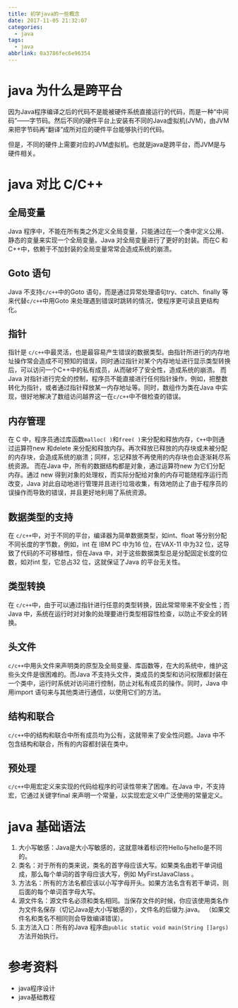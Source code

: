 ```yaml
---
title: 初学java的一些概念
date: 2017-11-05 21:32:07
categories:
  - java
tags:
  - java
abbrlink: 0a3786fec6e96354
---
```


# java 为什么是跨平台

因为Java程序编译之后的代码不是能被硬件系统直接运行的代码，而是一种“中间码”——字节码。然后不同的硬件平台上安装有不同的Java虚拟机(JVM)，由JVM来把字节码再“翻译”成所对应的硬件平台能够执行的代码。

但是，不同的硬件上需要对应的JVM虚拟机。也就是java是跨平台，而JVM是与硬件相关。

# java 对比 C/C++

## 全局变量

Java 程序中，不能在所有类之外定义全局变量，只能通过在一个类中定义公用、静态的变量来实现一个全局变量。Java 对全局变量进行了更好的封装。而在C 和C++中，依赖于不加封装的全局变量常常会造成系统的崩溃。

## Goto 语句

Java 不支持`c/c++`中的Goto 语句，而是通过异常处理语句try、catch、finally 等来代替`c/c++`中用Goto 来处理遇到错误时跳转的情况，使程序更可读且更结构化。

## 指针

指针是 `c/c++`中最灵活，也是最容易产生错误的数据类型。由指针所进行的内存地址操作常会造成不可预知的错误，同时通过指针对某个内存地址进行显示类型转换后，可以访问一个C++中的私有成员，从而破坏了安全性，造成系统的崩溃。
而Java 对指针进行完全的控制，程序员不能直接进行任何指针操作，例如，把整数转化为指针，或者通过指针释放某一内存地址等。同时，数组作为类在Java 中实现，很好地解决了数组访问越界这一在`c/c++`中不做检查的错误。

## 内存管理

在 C 中，程序员通过库函数`malloc( )`和`free( )`来分配和释放内存，`C++`中则通过运算符new 和delete 来分配和释放内存。再次释放已释放的内存块或未被分配的内存块，会造成系统的崩溃；同样，忘记释放不再使用的内存块也会逐渐耗尽系统资源。
而在Java 中，所有的数据结构都是对象，通过运算符new 为它们分配内存。通过 new 得到对象的处理权，而实际分配给对象的内存可能随程序运行而改变，Java 对此自动地进行管理并且进行垃圾收集，有效地防止了由于程序员的误操作而导致的错误，并且更好地利用了系统资源。

## 数据类型的支持

在 `c/c++`中，对于不同的平台，编译器为简单数据类型，如int、float 等分别分配不同长度的字节数，例如，int 在 IBM PC 中为16 位，在VAX-11 中为32 位，这导致了代码的不可移植性，但在Java 中，对于这些数据类型总是分配固定长度的位数，如对int 型，它总占32 位，这就保证了Java 的平台无关性。

## 类型转换

在 `c/c++`中，由于可以通过指针进行任意的类型转换，因此常常带来不安全性；而Java 中，系统在运行时对对象的处理要进行类型相容性检查，以防止不安全的转换。

## 头文件

`c/c++`中用头文件来声明类的原型及全局变量、库函数等，在大的系统中，维护这些头文件是很困难的。而Java 不支持头文件，类成员的类型和访问权限都封装在一个类中，运行时系统对访问进行控制，防止对私有成员的操作。同时，Java 中用import 语句来与其他类进行通信，以使用它们的方法。

## 结构和联合

`c/c++`中的结构和联合中所有成员均为公有，这就带来了安全性问题。Java 中不包含结构和联合，所有的内容都封装在类中。

## 预处理

`c/c++`中用宏定义来实现的代码给程序的可读性带来了困难。在Java 中，不支持宏，它通过关键字final 来声明一个常量，以实现宏定义中广泛使用的常量定义。

# java 基础语法

1. 大小写敏感：Java是大小写敏感的，这就意味着标识符Hello与hello是不同的。
1. 类名：对于所有的类来说，类名的首字母应该大写。如果类名由若干单词组成，那么每个单词的首字母应该大写，例如 MyFirstJavaClass 。
1. 方法名：所有的方法名都应该以小写字母开头。如果方法名含有若干单词，则后面的每个单词首字母大写。
1. 源文件名：源文件名必须和类名相同。当保存文件的时候，你应该使用类名作为文件名保存（切记Java是大小写敏感的），文件名的后缀为.java。 （如果文件名和类名不相同则会导致编译错误）。
1. 主方法入口：所有的Java 程序由`public static void main(String []args)`方法开始执行。

# 参考资料

-   java程序设计 
-   java基础教程

